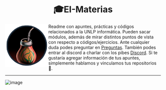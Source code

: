 <h1 align="center"> 🎓EI-Materias </h1>



 <p>
  <img width="140" align='left' src="/assets/img/LogoChico2.png">
</p>




Readme con apuntes, prácticas y códigos relacionados a la UNLP informática. Pueden sacar módulos, además de mirar distintos puntos de vista con respecto a códigos/ejercicios. Ante cualquier duda podes preguntar en [Preguntas](https://github.com/MITH-arg/EI-Materias/issues/1). También podes entrar al discord a charlar con los pibes [Discord](https://discord.gg/TN4arqQxPP). Si te gustaría agregar información de tus apuntes, simplemente hablamos y vinculamos tus repositorios 🧠.

---

![image](https://user-images.githubusercontent.com/55964635/236698027-790d557f-56ff-4bd9-8172-48e968e957db.png)
